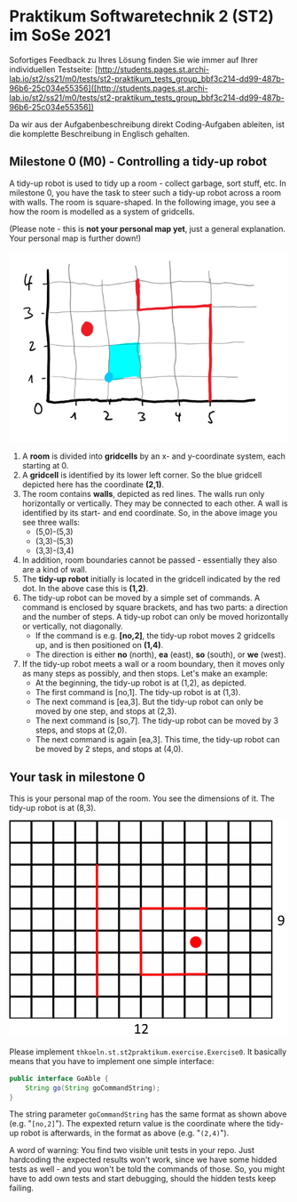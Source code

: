 # Praktikum Softwaretechnik 2 (ST2) im SoSe 2021

Sofortiges Feedback zu Ihres Lösung finden Sie wie immer auf Ihrer individuellen Testseite:
[http://students.pages.st.archi-lab.io/st2/ss21/m0/tests/st2-praktikum_tests_group_bbf3c214-dd99-487b-96b6-25c034e55356]([http://students.pages.st.archi-lab.io/st2/ss21/m0/tests/st2-praktikum_tests_group_bbf3c214-dd99-487b-96b6-25c034e55356])

Da wir aus der Aufgabenbeschreibung direkt Coding-Aufgaben ableiten, ist die komplette Beschreibung in Englisch
gehalten. 

## Milestone 0 (M0) - Controlling a tidy-up robot

A tidy-up robot is used to tidy up a room - collect garbage, sort stuff, etc. 
In milestone 0, you have the task to steer such a tidy-up robot across a room with walls.
The room is square-shaped. In the following image, you see a how the room is modelled as a 
system of gridcells.

(Please note - this is **not your personal map yet**, just a general explanation. Your personal map is further down!)

![room](src/main/resources/explanation.jpg)

1. A **room** is divided into **gridcells** by an x- and y-coordinate system, each starting
 at 0. 
1. A **gridcell** is identified by its lower left corner. So the blue gridcell depicted here has the coordinate **(2,1)**. 
1. The room contains **walls**, depicted as red lines. The walls run only horizontally or
    vertically. They may be connected to each other. A wall is identified by its start- and 
    end coordinate. So, in the above image you see three walls: 
    * (5,0)-(5,3)
    * (3,3)-(5,3)
    * (3,3)-(3,4)
1. In addition, room boundaries cannot be passed - essentially they also are a kind of wall.
1. The **tidy-up robot** initially is located in the gridcell indicated by the red dot. In the above case this is 
    **(1,2)**.  
1. The tidy-up robot can be moved by a simple set of commands. A command is enclosed by square brackets, and 
    has two parts: a direction and the number of steps. A tidy-up robot can only be moved horizontally or 
    vertically, not diagonally. 
    * If the command is e.g. **[no,2]**, the tidy-up robot moves 2 gridcells up, and is then positioned 
        on **(1,4)**.
    * The direction is either **no** (north), **ea** (east), **so** (south), or **we** (west).    
1. If the tidy-up robot meets a wall or a room boundary, then it moves only as 
    many steps as possibly, and then stops. Let's make an example: 
    * At the beginning, the tidy-up robot is at (1,2), as depicted.
    * The first command is [no,1]. The tidy-up robot is at (1,3). 
    * The next command is [ea,3]. But the tidy-up robot can only be moved by one step, and stops at (2,3).
    * The next command is [so,7]. The tidy-up robot can be moved by 3 steps, and stops at (2,0).
    * The next command is again [ea,3]. This time, the tidy-up robot can be moved by 2 steps, and stops at (4,0).

## Your task in milestone 0

This is your personal map of the room. You see the dimensions of it. The tidy-up robot is at (8,3).

![Grid](src/main/resources/grid.png "Grid")

Please implement `thkoeln.st.st2praktikum.exercise.Exercise0`. It basically means that you have to implement one 
simple interface: 

```java
public interface GoAble {
    String go(String goCommandString);
}
```

The string parameter `goCommandString` has the same format as shown above (e.g. "`[no,2]`"). The expexted return
value is the coordinate where the tidy-up robot is afterwards, in the format as above (e.g. "`(2,4)`").

A word of warning: You find two visible unit tests in your repo. Just hardcoding the expected results won't work, 
since we have some hidded tests as well - and you won't be told the commands of those. So, you might have to add
own tests and start debugging, should the hidden tests keep failing.